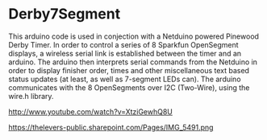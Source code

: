 Derby7Segment
=============

This arduino code is used in conjection with a Netduino powered Pinewood Derby Timer. In order to control a series of 8 Sparkfun OpenSegment displays, a wireless serial link is established between the timer and an arduino. The arduino then interprets serial commands from the Netduino in order to display finisher order, times and other miscellaneous text based status updates (at least, as well as 7-segment LEDs can). The arduino communicates with the 8 OpenSegments over I2C (Two-Wire), using the wire.h library.

http://www.youtube.com/watch?v=XtziGewhQ8U

https://thelevers-public.sharepoint.com/Pages/IMG_5491.png
